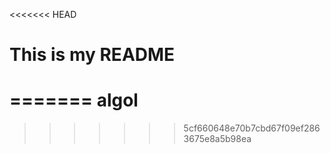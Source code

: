 <<<<<<< HEAD
# This is my README
=======
algol
=====
>>>>>>> 5cf660648e70b7cbd67f09ef2863675e8a5b98ea
